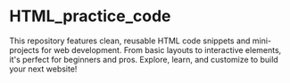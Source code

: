# HTML_practice_code
This repository features clean, reusable HTML code snippets and mini-projects for web development. From basic layouts to interactive elements, it's perfect for beginners and pros. Explore, learn, and customize to build your next website!
